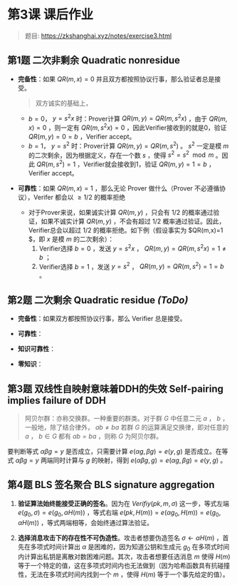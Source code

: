 # 第3课 课后作业

> 题目: https://zkshanghai.xyz/notes/exercise3.html

## 第1题 二次非剩余 Quadratic nonresidue

- **完备性**：如果 $QR(m, x)=0$ 并且双方都按照协议行事，那么验证者总是接受。

   > 双方诚实的基础上，

  - $b=0$， $y=s^2x$ 时：Prover计算 $QR(m,y)=QR(m,s^2x)$ ，由于 $QR(m,x)=0$ ，则一定有 $QR(m,s^2x)=0$ ，因此Verifier接收到的就是0，验证 $QR(m,y)=0=b$ ，Verifier accept。
  - $b=1$， $y = s^2$ 时：Prover计算 $QR(m,y)=QR(m,s^2)$ 。 $s^2$ 一定是模 $m$ 的二次剩余，因为根据定义，存在一个数 $s$ ，使得 $s^2 = s^2 \mod m$ 。因此 $QR(m,s^2)=1$ ，Verifier就会接收到1，验证 $QR(m,y)=1=b$ ，Verifier accept。

- **可靠性**：如果 $QR(m, x)=1$ ，那么无论 Prover 做什么（Prover 不必遵循协议），Verifer 都会以 $\geq 1 / 2$ 的概率拒绝

  - 对于Prover来说，如果诚实计算 $QR(m,y)$ ，只会有 $1/2$ 的概率通过验证，如果不诚实计算 $QR(m,y)$ ，不会有超过 $1/2$ 概率通过验证。因此，Verifier总会以超过 $1/2$ 的概率拒绝。如下例（假设事实为 $QR(m,x)=1 $，即 $x$ 是模 $m$ 的二次剩余）：
    1. Verifier选择 $b=0$ ，发送 $y = s^2x$ ， $QR(m,y)=QR(m,s^2x)=1 \neq b$ ；
    2. Verifier选择 $b=1$ ，发送 $y=s^2$ ， $QR(m,y)=QR(m,s^2)=1=b$ 。

## 第2题 二次剩余 Quadratic residue *(ToDo)*

- **完备性**：如果双方都按照协议行事，那么 Verifier 总是接受。

- **可靠性**：

- **知识可靠性**：

- **零知识**：

## 第3题 双线性自映射意味着DDH的失效 Self-pairing implies failure of DDH
> 阿贝尔群：亦称交换群。一种重要的群类。对于群 $G$ 中任意二元 $a$ ， $b$ ，一般地，除了结合律外， $ab≠ba$ 若群 $G$ 的运算满足交换律，即对任意的 $a$ ， $b∈G$ 都有 $ab=ba$ ，则称 $G$ 为阿贝尔群。

要判断等式 $\alpha \beta g = y$ 是否成立，只需要计算 $e(\alpha g, \beta g) = e(y, g)$ 是否成立。在等式 $\alpha \beta g = y$ 两端同时计算与 $g$ 的映射，得到 $e(\alpha \beta g, g) = e(\alpha g, \beta g) = e(y, g)$ 。

## 第4题 BLS 签名聚合 BLS signature aggregation

1. **验证算法始终能接受正确的签名**。因为在 $Verifiy(pk,m,\sigma)$ 这一步，等式左端 $e(g_0,\sigma) = e(g_0, \alpha H(m))$ ，等式右端 $e(pk,H(m)) = e(\alpha g_0, H(m))= e(g_0,\alpha H(m))$ ，等式两端相等，会始终通过算法验证。

2. **选择消息攻击下的存在性不可伪造性**。攻击者想要伪造签名 $\sigma \leftarrow \alpha H(m)$ ，首先在多项式时间计算出 $\alpha$ 是困难的，因为知道公钥和生成元 $g_0$ 在多项式时间内计算出私钥是离散对数困难问题。其次，攻击者想要任选消息 $m$ 使得 $H(m)$ 等于一个特定的值，这在多项式时间内也无法做到（因为哈希函数具有抗碰撞性，无法在多项式时间内找到一个 $m$ ，使得 $H(m)$ 等于一个事先给定的值）。

